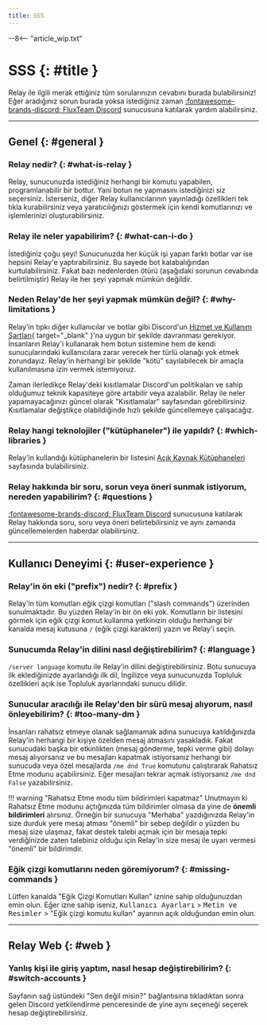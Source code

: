 ```yaml
---
title: SSS
---
```


--8<-- "article_wip.txt"

# SSS {: #title }

Relay ile ilgili merak ettiğiniz tüm sorularınızın cevabını burada bulabilirsiniz! Eğer aradığınız sorun burada yoksa istediğiniz zaman [:fontawesome-brands-discord: FluxTeam Discord](https://ysfchn.com/flux) sunucusuna katılarak yardım alabilirsiniz.

---

## Genel {: #general }

### Relay nedir? {: #what-is-relay }

Relay, sunucunuzda istediğiniz herhangi bir komutu yapabilen, programlanabilir bir bottur. Yani botun ne yapmasını istediğinizi siz seçersiniz. İsterseniz, diğer Relay kullanıcılarının yayınladığı özellikleri tek tıkla kurabilirsiniz veya yaratıcılığınızı göstermek için kendi komutlarınızı ve işlemlerinizi oluşturabilirsiniz.

### Relay ile neler yapabilirim? {: #what-can-i-do }

İstediğiniz çoğu şeyi! Sunucunuzda her küçük işi yapan farklı botlar var ise hepsini Relay'e yaptırabilirsiniz. Bu sayede bot kalabalığından kurtulabilirsiniz. Fakat bazı nedenlerden ötürü (aşağıdaki sorunun cevabında belirtilmiştir) Relay ile her şeyi yapmak mümkün değildir. 

### Neden Relay'de her şeyi yapmak mümkün değil? {: #why-limitations }

Relay'in tıpkı diğer kullanıcılar ve botlar gibi Discord'un [Hizmet ve Kullanım Şartları](https://dis.gd/tos){ target="_blank" }'na uygun bir şekilde davranması gerekiyor. İnsanların Relay'i kullanarak hem botun sistemine hem de kendi sunucularındaki kullanıcılara zarar verecek her türlü olanağı yok etmek zorundayız. Relay'in herhangi bir şekilde "kötü" sayılabilecek bir amaçla kullanılmasına izin vermek istemiyoruz.

Zaman ilerledikçe Relay'deki kısıtlamalar Discord'un politikaları ve sahip olduğumuz teknik kapasiteye göre artabilir veya azalabilir. Relay ile neler yapamayacağınızı güncel olarak "Kısıtlamalar" sayfasından görebilirsiniz. Kısıtlamalar değiştikçe olabildiğinde hızlı şekilde güncellemeye çalışacağız.

### Relay hangi teknolojiler ("kütüphaneler") ile yapıldı? {: #which-libraries }

Relay'in kullandığı kütüphanelerin bir listesini [Açık Kaynak Kütüphaneleri](libraries) sayfasında bulabilirsiniz.

### Relay hakkında bir soru, sorun veya öneri sunmak istiyorum, nereden yapabilirim? {: #questions }

[:fontawesome-brands-discord: FluxTeam Discord](https://ysfchn.com/flux) sunucusuna katılarak Relay hakkında soru, soru veya öneri belirtebilirsiniz ve aynı zamanda güncellemelerden haberdar olabilirsiniz.

---

## Kullanıcı Deneyimi {: #user-experience }

### Relay'in ön eki ("prefix") nedir? {: #prefix }

Relay'in tüm komutları eğik çizgi komutları ("slash commands") üzerinden sunulmaktadır. Bu yüzden Relay'in bir ön eki yok. Komutların bir listesini görmek için eğik çizgi komut kullanma yetkinizin olduğu herhangi bir kanalda mesaj kutusuna `/` (eğik çizgi karakteri) yazın ve Relay'i seçin.

### Sunucumda Relay'in dilini nasıl değiştirebilirim? {: #language }

`/server language` komutu ile Relay'in dilini değiştirebilirsiniz. Botu sunucuya ilk eklediğinizde ayarlandığı ilk dil, İngilizce veya sunucunuzda Topluluk özellikleri açık ise Topluluk ayarlarındaki sunucu dilidir.

### Sunucular aracılığı ile Relay'den bir sürü mesaj alıyorum, nasıl önleyebilirim? {: #too-many-dm }

İnsanları rahatsız etmeye olanak sağlamamak adına sunucuya katıldığınızda Relay'in herhangi bir kişiye özelden mesaj atmasını yasakladık. Fakat sunucudaki başka bir etkinlikten (mesaj gönderme, tepki verme gibi) dolayı mesaj alıyorsanız ve bu mesajları kapatmak istiyorsanız herhangi bir sunucuda veya özel mesajlarda `/me dnd True` komutunu çalıştırarak Rahatsız Etme modunu açabilirsiniz. Eğer mesajları tekrar açmak istiyorsanız `/me dnd False` yazabilirsiniz.

!!! warning "Rahatsız Etme modu tüm bildirimleri kapatmaz"
    Unutmayın ki Rahatsız Etme modunu açtığınızda tüm bildirimler olmasa da yine de **önemli bildirimleri** alırsınız. Örneğin bir sunucuya "Merhaba" yazdığınızda Relay'in size durduk yere mesaj atması "önemli" bir sebep değildir o yüzden bu mesaj size ulaşmaz, fakat destek talebi açmak için bir mesaja tepki verdiğinizde zaten talebiniz olduğu için Relay'in size mesaj ile uyarı vermesi "önemli" bir bildirimdir.

### Eğik çizgi komutlarını neden göremiyorum? {: #missing-commands }

Lütfen kanalda "Eğik Çizgi Komutları Kullan" iznine sahip olduğunuzdan emin olun. Eğer izne sahip iseniz, <kbd>Kullanıcı Ayarları</kbd> > <kbd>Metin ve Resimler</kbd> > "Eğik çizgi komutu kullan" ayarının açık olduğundan emin olun.

---

## Relay Web {: #web }

### Yanlış kişi ile giriş yaptım, nasıl hesap değiştirebilirim? {: #switch-accounts }

Sayfanın sağ üstündeki "Sen değil misin?" bağlantısına tıkladıktan sonra gelen Discord yetkilendirme penceresinde de yine aynı seçeneği seçerek hesap değiştirebilirsiniz.
